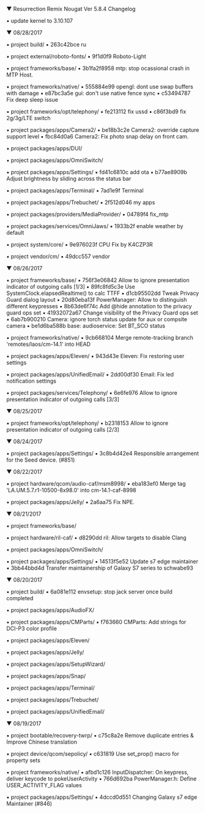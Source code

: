 
 ▼ Resurrection Remix Nougat Ver 5.8.4 Changelog

 ▪ update kernel to 3.10.107

 ▼ 08/28/2017


 ▪ project build/
 ▪ 263c42bce ru

 ▪ project external/roboto-fonts/
 ▪ 9f1d0f9 Roboto-Light

 ▪ project frameworks/base/
 ▪ 3b1fa2f8958 mtp: stop ocassional crash in MTP Host.

 ▪ project frameworks/native/
 ▪ 555884e99 opengl: dont use swap buffers with damage
 ▪ e87bc3a5e gui: don't use native fence sync
 ▪ c53494787 Fix deep sleep issue

 ▪ project frameworks/opt/telephony/
 ▪ fe213112 fix ussd
 ▪ c86f3bd9 fix 2g/3g/LTE switch

 ▪ project packages/apps/Camera2/
 ▪ be18b3c2e Camera2: override capture support level
 ▪ fbc84d0a6 Camera2: Fix photo snap delay on front cam.

 ▪ project packages/apps/DUI/

 ▪ project packages/apps/OmniSwitch/

 ▪ project packages/apps/Settings/
 ▪ fd41c6810c add ota
 ▪ b77ae8909b Adjust brightness by sliding across the status bar

 ▪ project packages/apps/Terminal/
 ▪ 7ad1e9f Terminal

 ▪ project packages/apps/Trebuchet/
 ▪ 2f512d046 my apps

 ▪ project packages/providers/MediaProvider/
 ▪ 04789f4 fix_mtp

 ▪ project packages/services/OmniJaws/
 ▪ 1933b2f enable weather by default

 ▪ project system/core/
 ▪ 9e976023f CPU Fix by K4CZP3R

 ▪ project vendor/cm/
 ▪ 49dcc557 vendor

 ▼ 08/26/2017


 ▪ project frameworks/base/
 ▪ 756f3e06842 Allow to ignore presentation indicator of outgoing calls [1/3]
 ▪ 89fc8fd5c3e Use SystemClock.elapsedRealtime() to calc TTFF
 ▪ d1cb95502dd Tweak Privacy Guard dialog layout
 ▪ 20d80eba13f PowerManager: Allow to distinguish different keypresses
 ▪ 8b63de6f74c Add @hide annotation to the privacy guard ops set
 ▪ 41932072a67 Change visibility of the Privacy Guard ops set
 ▪ 6ab7b900210 Camera: ignore torch status update for aux or compsite camera
 ▪ be1d6ba588b base: audioservice: Set BT_SCO status

 ▪ project frameworks/native/
 ▪ 9cb668104 Merge remote-tracking branch 'remotes/laos/cm-14.1' into HEAD

 ▪ project packages/apps/Eleven/
 ▪ 943d43e Eleven: Fix restoring user settings

 ▪ project packages/apps/UnifiedEmail/
 ▪ 2dd00df30 Email: Fix led notification settings

 ▪ project packages/services/Telephony/
 ▪ 6e6fe976 Allow to ignore presentation indicator of outgoing calls [3/3]

 ▼ 08/25/2017


 ▪ project frameworks/opt/telephony/
 ▪ b2318153 Allow to ignore presentation indicator of outgoing calls [2/3]

 ▼ 08/24/2017


 ▪ project packages/apps/Settings/
 ▪ 3c8b4d42e4 Responsible arrangement for the Seed device.  (#851)

 ▼ 08/22/2017


 ▪ project hardware/qcom/audio-caf/msm8998/
 ▪ eba183ef0 Merge tag 'LA.UM.5.7.r1-10500-8x98.0' into cm-14.1-caf-8998

 ▪ project packages/apps/Jelly/
 ▪ 2a6aa75 Fix NPE.

 ▼ 08/21/2017


 ▪ project frameworks/base/

 ▪ project hardware/ril-caf/
 ▪ d8290dd ril: Allow targets to disable Clang

 ▪ project packages/apps/OmniSwitch/

 ▪ project packages/apps/Settings/
 ▪ 14513f5e52 Update s7 edge maintainer
 ▪ 3bb44bbd4d Transfer maintainership of Galaxy S7 series to schwabe93

 ▼ 08/20/2017


 ▪ project build/
 ▪ 6a081e112 envsetup: stop jack server once build completed

 ▪ project packages/apps/AudioFX/

 ▪ project packages/apps/CMParts/
 ▪ f763660 CMParts: Add strings for DCI-P3 color profile

 ▪ project packages/apps/Eleven/

 ▪ project packages/apps/Jelly/

 ▪ project packages/apps/SetupWizard/

 ▪ project packages/apps/Snap/

 ▪ project packages/apps/Terminal/

 ▪ project packages/apps/Trebuchet/

 ▪ project packages/apps/UnifiedEmail/

 ▼ 08/19/2017


 ▪ project bootable/recovery-twrp/
 ▪ c75c8a2e Remove duplicate entries & Improve Chinese translation

 ▪ project device/qcom/sepolicy/
 ▪ c631819 Use set_prop() macro for property sets

 ▪ project frameworks/native/
 ▪ afbd1c126 InputDispatcher: On keypress, deliver keycode to pokeUserActivity
 ▪ 766d692ba PowerManager.h: Define USER_ACTIVITY_FLAG values

 ▪ project packages/apps/Settings/
 ▪ 4dccd0d551 Changing Galaxy s7 edge Maintainer (#846)

